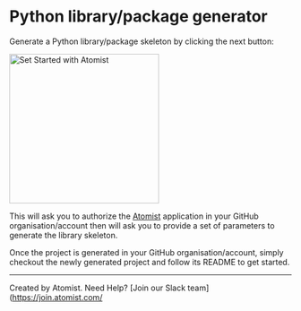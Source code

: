 # Python library/package generator

Generate a Python library/package skeleton by clicking the next button:

[<img src="https://images.atomist.com/button/create-project.png" width="267" alt="Set Started with Atomist"/>](https://api.atomist.com/v1/projects/generators/d6812a02-54e5-478c-b75a-214329f00a0e)

This will ask you to authorize the [Atomist](https://www.atomist.com/)
application in your GitHub organisation/account then will ask you to provide
a set of parameters to generate the library skeleton.

Once the project is generated in your GitHub organisation/account, simply
checkout the newly generated project and follow its README to get started.

---
Created by Atomist. Need Help? [Join our Slack team](https://join.atomist.com/
